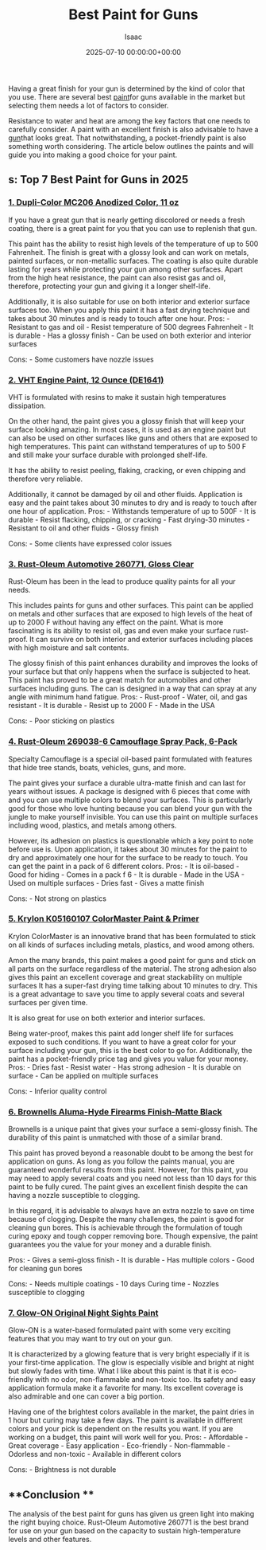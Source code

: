 ﻿---
title: Best Paint for Guns
description: Having a great finish for your gun is determined by the kind of color that you use. There are several best paint for guns available in the market but...
slug: /best-paint-for-guns/
date: 2025-07-10 00:00:00+00:00
lastmod: 2025-07-10 00:00:00+03:00
author: Isaac
categories:
- Paint
tags:
- paint
- gun
layout: post
---

Having a great finish for your gun is determined by the kind of color that you use. There are several best [paint](https://pestpolicy.com/best-automotive-paint-gun-for-beginners/)for guns available in the market but selecting them needs a lot of factors to consider.

Resistance to water and heat are among the key factors that one needs to carefully consider. A paint with an excellent finish is also advisable to have a [gun](https://pestpolicy.com/best-heat-gun-for-removing-paint/)that looks great. That notwithstanding, a pocket-friendly paint is also something worth considering. The article below outlines the paints and will guide you into making a good choice for your paint.


##  **s: Top 7 Best Paint for Guns in 2025**

###  [1. Dupli-Color MC206 Anodized Color, 11 oz](https://www.amazon.com/dp/B00295T4JW/?tag=p-policy-20)

If you have a great gun that is nearly getting discolored or needs a fresh coating, there is a great paint for you that you can use to replenish that gun.

This paint has the ability to resist high levels of the temperature of up to 500 Fahrenheit. The finish is great with a glossy look and can work on metals, painted surfaces, or non-metallic surfaces. The coating is also quite durable lasting for years while protecting your gun among other surfaces. Apart from the high heat resistance, the paint can also resist gas and oil, therefore, protecting your gun and giving it a longer shelf-life.

Additionally, it is also suitable for use on both interior and exterior surface surfaces too. When you apply this paint it has a fast drying technique and takes about 30 minutes and is ready to touch after one hour. Pros: - Resistant to gas and oil - Resist temperature of 500 degrees Fahrenheit - It is durable - Has a glossy finish - Can be used on both exterior and interior surfaces

Cons: - Some customers have nozzle issues


###  [2. VHT Engine Paint, 12 Ounce (DE1641)](https://www.amazon.com/dp/B000GKAZFE/?tag=p-policy-20)

VHT is formulated with resins to make it sustain high temperatures dissipation.

On the other hand, the paint gives you a glossy finish that will keep your surface looking amazing. In most cases, it is used as an engine paint but can also be used on other surfaces like guns and others that are exposed to high temperatures. This paint can withstand temperatures of up to 500 F and still make your surface durable with prolonged shelf-life.

It has the ability to resist peeling, flaking, cracking, or even chipping and therefore very reliable.

Additionally, it cannot be damaged by oil and other fluids. Application is easy and the paint takes about 30 minutes to dry and is ready to touch after one hour of application. Pros: - Withstands temperature of up to 500F - It is durable - Resist flacking, chipping, or cracking - Fast drying-30 minutes - Resistant to oil and other fluids - Glossy finish

Cons: - Some clients have expressed color issues


###  [3. Rust-Oleum Automotive 260771, Gloss Clear](https://www.amazon.com/dp/B006ZLQ0JI/?tag=p-policy-20)

Rust-Oleum has been in the lead to produce quality paints for all your needs.

This includes paints for guns and other surfaces. This paint can be applied on metals and other surfaces that are exposed to high levels of the heat of up to 2000 F without having any effect on the paint. What is more fascinating is its ability to resist oil, gas and even make your surface rust-proof. It can survive on both interior and exterior surfaces including places with high moisture and salt contents.

The glossy finish of this paint enhances durability and improves the looks of your surface but that only happens when the surface is subjected to heat. This paint has proved to be a great match for automobiles and other surfaces including guns. The can is designed in a way that can spray at any angle with minimum hand fatigue. Pros: - Rust-proof - Water, oil, and gas resistant - It is durable - Resist up to 2000 F - Made in the USA

Cons: - Poor sticking on plastics


###  [4. Rust-Oleum 269038-6 Camouflage Spray Pack, 6-Pack](https://www.amazon.com/dp/B009ROI59I/?tag=p-policy-20)

Specialty Camouflage is a special oil-based paint formulated with features that hide tree stands, boats, vehicles, guns, and more.

The paint gives your surface a durable ultra-matte finish and can last for years without issues. A package is designed with 6 pieces that come with and you can use multiple colors to blend your surfaces. This is particularly good for those who love hunting because you can blend your gun with the jungle to make yourself invisible. You can use this paint on multiple surfaces including wood, plastics, and metals among others.

However, its adhesion on plastics is questionable which a key point to note before use is. Upon application, it takes about 30 minutes for the paint to dry and approximately one hour for the surface to be ready to touch. You can get the paint in a pack of 6 different colors. Pros: - It is oil-based - Good for hiding - Comes in a pack f 6 - It is durable - Made in the USA - Used on multiple surfaces - Dries fast - Gives a matte finish

Cons: - Not strong on plastics


###  [5. Krylon K05160107 ColorMaster Paint & Primer](https://www.amazon.com/dp/B0009XB3VI/?tag=p-policy-20)

Krylon ColorMaster is an innovative brand that has been formulated to stick on all kinds of surfaces including metals, plastics, and wood among others.

Amon the many brands, this paint makes a good paint for guns and stick on all parts on the surface regardless of the material. The strong adhesion also gives this paint an excellent coverage and great stackability on multiple surfaces It has a super-fast drying time talking about 10 minutes to dry. This is a great advantage to save you time to apply several coats and several surfaces per given time.

It is also great for use on both exterior and interior surfaces.

Being water-proof, makes this paint add longer shelf life for surfaces exposed to such conditions. If you want to have a great color for your surface including your gun, this is the best color to go for. Additionally, the paint has a pocket-friendly price tag and gives you value for your money. Pros: - Dries fast - Resist water - Has strong adhesion - It is durable on surface - Can be applied on multiple surfaces

Cons: - Inferior quality control


###  [6. Brownells Aluma-Hyde Firearms Finish-Matte Black](https://www.amazon.com/dp/B00XCZUBAY/?tag=p-policy-20)

Brownells is a unique paint that gives your surface a semi-glossy finish. The durability of this paint is unmatched with those of a similar brand.

This paint has proved beyond a reasonable doubt to be among the best for application on guns. As long as you follow the paints manual, you are guaranteed wonderful results from this paint. However, for this paint, you may need to apply several coats and you need not less than 10 days for this paint to be fully cured. The paint gives an excellent finish despite the can having a nozzle susceptible to clogging.

In this regard, it is advisable to always have an extra nozzle to save on time because of clogging. Despite the many challenges, the paint is good for cleaning gun bores. This is achievable through the formulation of tough curing epoxy and tough copper removing bore. Though expensive, the paint guarantees you the value for your money and a durable finish.

Pros: - Gives a semi-gloss finish - It is durable - Has multiple colors - Good for cleaning gun bores

Cons: - Needs multiple coatings - 10 days Curing time - Nozzles susceptible to clogging


###  [7. Glow-ON Original Night Sights Paint](https://www.amazon.com/dp/B004K56TS8/?tag=p-policy-20)

Glow-ON is a water-based formulated paint with some very exciting features that you may want to try out on your gun.

It is characterized by a glowing feature that is very bright especially if it is your first-time application. The glow is especially visible and bright at night but slowly fades with time. What I like about this paint is that it is eco-friendly with no odor, non-flammable and non-toxic too. Its safety and easy application formula make it a favorite for many. Its excellent coverage is also admirable and one can cover a big portion.

Having one of the brightest colors available in the market, the paint dries in 1 hour but curing may take a few days. The paint is available in different colors and your pick is dependent on the results you want. If you are working on a budget, this paint will work well for you. Pros: - Affordable - Great coverage - Easy application - Eco-friendly - Non-flammable - Odorless and non-toxic - Available in different colors

Cons: - Brightness is not durable


##  **Conclusion **

The analysis of the best paint for guns has given us green light into making the right buying choice. Rust-Oleum Automotive 260771 is the best brand for use on your gun based on the capacity to sustain high-temperature levels and other features.

